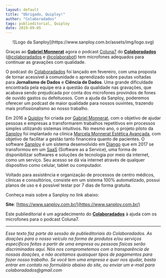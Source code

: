 ```yaml
---
layout: default
title: "Obrigado, Quiploy!"
author: "Colaboradados"
tags: publieditorial, Quiploy
date: 2019-09-05
---
```


<center>![Logo da Sanploy](https://www.sanploy.com.br/assets/img/logo.svg)</center>

Graças ao [**Gabriel Monnerat**](https://twitter.com/gmonnerat) agora o podcast [Coluna7](http://colaboradados.com.br/podcast.html) do [**Colaboradados**](http://colaboradados.com.br/) ([@colaboradados](https://twitter.com/colabora_bot) e [@colaborabot](https://twitter.com/colabora_bot)) tem microfones adequados para continuar as gravações com qualidade.

O podcast do [Colaboradados](www.colaboradados.com.br) foi lançado em fevereiro, com uma proposta de tornar acessível à comunidade o aprendizado sobre pautas voltadas para **Jornalismo de Dados** e **Ciência de Dados**. Uma grande dificuldade encontrada pela equipe era a questão da qualidade nas gravações, que acabava sendo prejudicada por conta dos microfones provindos de fones de ouvido gastos ou defeituosos. Com a ajuda da Sanploy, poderemos oferecer um podcast de maior qualidade para nossos ouvintes, trazendo mais profissionalismo ao nosso trabalho.

Em 2016 a [Quiploy](https://www.quiploy.com/) foi criada por [Gabriel Monnerat](https://twitter.com/gmonnerat), com o objetivo de ajudar pessoas e empresas a transformarem trabalhos repetitivos em processos simples utilizando sistemas intuitivos. No mesmo ano, o projeto piloto da [Sanploy](https://www.sanploy.com.br/) foi implantado na clínica [Marcela Monnerat Estética Avançada](https://www.marcelamonnerat.com.br/), com objetivo de facilitar a gestão tanto financeira quanto de pacientes.
O software [Sanploy](https://www.sanploy.com.br/) é um sistema desenvolvido em [Django](https://www.djangoproject.com/) que em 2017 se transformou em um [SaaS](https://pt.wikipedia.org/wiki/Software_como_servi%C3%A7o) (Software as a Service), uma forma de disponibilizar softwares e soluções de tecnologia por meio da internet, como um serviço. Seu acesso se dá via internet através de qualquer dispositivo como celular, tablet ou computador.

Voltado para assistência e organização de processos de centro médicos, clínicas e consultórios, consiste em um sistema 100% automatizado, possui planos de uso e é possível testar por 7 dias de forma gratuita.

Conheça mais sobre a Sanploy no link abaixo:
 
 **Site**: [https://www.sanploy.com.br/](https://www.sanploy.com.br/)

Este publieditorial é um agradecimento do [**Colaboradados**](http://colaboradados.com.br/) à ajuda com os microfones para o podcast Coluna7.

----------

_Esse texto faz parte da sessão de publieditoriais do Colaboradados. As doações para o nosso veículo na forma de produtos e/ou serviços específicos feitas a partir de uma empresa ou pessoas físicas serão discriminadas aqui. Nós nos comprometemos com a transparência de nossas doações, e não aceitamos quaisquer tipos de pagamentos para fazer nosso trabalho. Se você tem uma empresa e quer nos ajudar, basta entrar em contato no formulário abaixo do site, ou enviar um e-mail para colaboradados@gmail.com_
